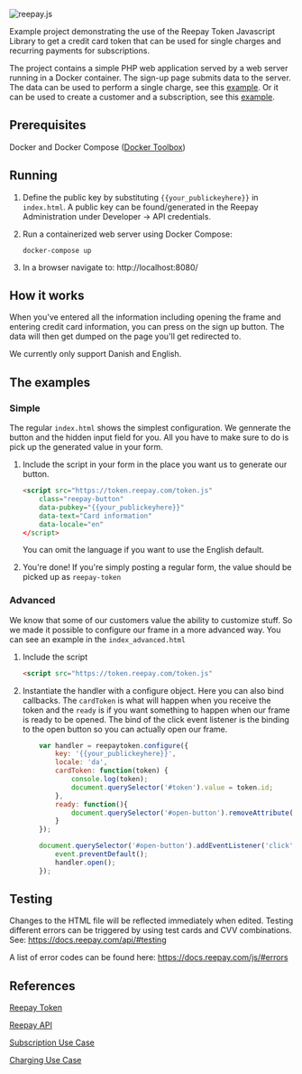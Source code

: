 ![reepay.js](https://docs.reepay.com/js/images/logo.png "reepay.js")

Example project demonstrating the use of the Reepay Token Javascript Library to get a credit card token that can be used for single charges and recurring payments for subscriptions.

The project contains a simple PHP web application served by a web server running in a Docker container. The sign-up page submits data to the server. The data can be used to perform a single charge, see this [example](https://github.com/reepay/reepay-examples/wiki/One-time-charging). Or it can be used to create a customer and a subscription, see this [example](https://github.com/reepay/reepay-examples/wiki/Simple-subscription-handling#create-customer-and-subscription).

## Prerequisites

Docker and Docker Compose ([Docker Toolbox](https://www.docker.com/products/docker-toolbox))

## Running

1. Define the public key by substituting `{{your_publickeyhere}}` in `index.html`. A public key can be found/generated in the Reepay Administration under Developer -> API credentials.

2. Run a containerized web server using Docker Compose:

    `docker-compose up`

3. In a browser navigate to: http://localhost:8080/

## How it works

When you've entered all the information including opening the frame and entering credit card information, you can press on the sign up button. The data will then get dumped on the page you'll get redirected to.

We currently only support Danish and English.

## The examples

### Simple

The regular `index.html` shows the simplest configuration. We gennerate the button and the hidden input field for you. All you have to make sure to do is pick up the generated value in your form.

1. Include the script in your form in the place you want us to generate our button.
    ```html
    <script src="https://token.reepay.com/token.js"
        class="reepay-button"
        data-pubkey="{{your_publickeyhere}}"
        data-text="Card information"
        data-locale="en"
    </script>
    ```
    You can omit the language if you want to use the English default.

2. You're done! If you're simply posting a regular form, the value should be picked up as `reepay-token`


### Advanced

We know that some of our customers value the ability to customize stuff. So we made it possible to configure our frame in a more advanced way. You can see an example in the `index_advanced.html`

1. Include the script
    ```html
    <script src="https://token.reepay.com/token.js"
    ```
2. Instantiate the handler with a configure object. Here you can also bind callbacks. The `cardToken` is what will happen when you receive the token and the `ready` is if you want something to happen when our frame is ready to be opened. The bind of the click event listener is the binding to the open button so you can actually open our frame.
    ```js
        var handler = reepaytoken.configure({
            key: '{{your_publickeyhere}}',
            locale: 'da',
            cardToken: function(token) {
                console.log(token);
                document.querySelector('#token').value = token.id;
            },
            ready: function(){
                document.querySelector('#open-button').removeAttribute('disabled');
            }
        });

        document.querySelector('#open-button').addEventListener('click', function(event) {
            event.preventDefault();
            handler.open();
        });
    ```

## Testing

Changes to the HTML file will be reflected immediately when edited. Testing different errors can be triggered by using test cards and CVV combinations. See: https://docs.reepay.com/api/#testing

A list of error codes can be found here: https://docs.reepay.com/js/#errors

## References

[Reepay Token](https://docs.reepay.com/token/)

[Reepay API](https://docs.reepay.com/api/)

[Subscription Use Case](https://github.com/reepay/reepay-examples/wiki/Simple-subscription-handling)

[Charging Use Case](https://github.com/reepay/reepay-examples/wiki/One-time-charging)
